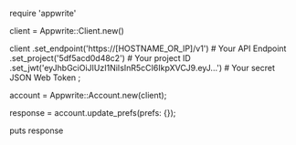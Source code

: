 require 'appwrite'

client = Appwrite::Client.new()

client
    .set_endpoint('https://[HOSTNAME_OR_IP]/v1') # Your API Endpoint
    .set_project('5df5acd0d48c2') # Your project ID
    .set_jwt('eyJhbGciOiJIUzI1NiIsInR5cCI6IkpXVCJ9.eyJ...') # Your secret JSON Web Token
;

account = Appwrite::Account.new(client);

response = account.update_prefs(prefs: {});

puts response